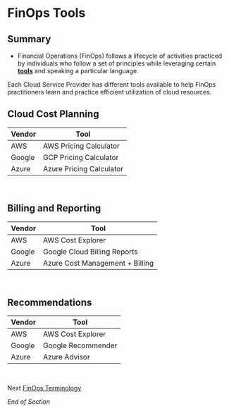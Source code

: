 # FinOps Tools

## Summary
* Financial Operations (FinOps) follows a lifecycle of activities practiced by individuals who follow a set of principles while leveraging certain [**tools**](https://www.mindmeister.com/2725174948/06-finops-tools) and speaking a particular language.

Each Cloud Service Provider has different tools available to help FinOps practitioners learn and practice efficient utilization of cloud resources. 

## Cloud Cost Planning 

| Vendor | Tool | 
| --- | --- | 
| AWS | AWS Pricing Calculator |
| Google | GCP Pricing Calculator |  
| Azure | Azure Pricing Calculator | 
<br>

## Billing and Reporting

| Vendor | Tool | 
| --- | --- | 
| AWS | AWS Cost Explorer |
| Google | Google Cloud Billing Reports |  
| Azure | Azure Cost Management + Billing | 
<br> 

## Recommendations

| Vendor | Tool | 
| --- | --- | 
| AWS | AWS Cost Explorer |
| Google | Google Recommender |  
| Azure | Azure Advisor | 
<br> 


Next [FinOps Terminology](https://github.com/jamesbuckett/finops-certified-practitioner/blob/main/07-finops-terminology.md)
<br>

*End of Section*